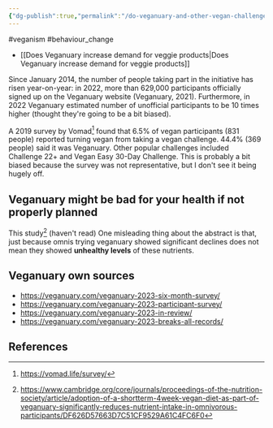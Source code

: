 ```yaml
---
{"dg-publish":true,"permalink":"/do-veganuary-and-other-vegan-challenges-convert-people-to-veganism-q/","created":"2025-10-23T17:42:47.964+01:00","updated":"2025-10-23T18:06:08.740+01:00"}
---
```


#veganism #behaviour_change 

- [[Does Veganuary increase demand for veggie products\|Does Veganuary increase demand for veggie products]] 

Since January 2014, the number of people taking part in the initiative has risen year-on-year: in 2022, more than 629,000 participants officially signed up on the Veganuary website (Veganuary, 2021). Furthermore, in 2022 Veganuary estimated number of unofficial participants to be 10 times higher (thought they're going to be a bit biased). 

A 2019 survey by Vomad[^1] found that 6.5% of vegan participants (831 people) reported turning vegan from taking a vegan challenge. 44.4% (369 people) said it was Veganuary. Other popular challenges included Challenge 22+ and Vegan Easy 30-Day Challenge. This is probably a bit biased because the survey was not representative, but I don't see it being hugely off.

## Veganuary might be bad for your health if not properly planned
This study[^2] (haven't read) One misleading thing about the abstract is that, just because omnis trying veganuary showed significant declines does not mean they showed **unhealthy levels** of these nutrients.

## Veganuary own sources
- https://veganuary.com/veganuary-2023-six-month-survey/
- https://veganuary.com/veganuary-2023-participant-survey/
- https://veganuary.com/veganuary-2023-in-review/
- https://veganuary.com/veganuary-2023-breaks-all-records/

## References
[^1]: https://vomad.life/survey/
[^2]: https://www.cambridge.org/core/journals/proceedings-of-the-nutrition-society/article/adoption-of-a-shortterm-4week-vegan-diet-as-part-of-veganuary-significantly-reduces-nutrient-intake-in-omnivorous-participants/DF626D57663D7C51CF9529A61C4FC6F0